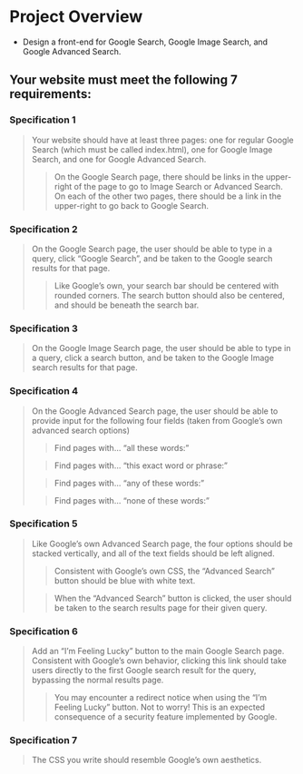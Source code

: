 # Project Overview
- Design a front-end for Google Search, Google Image Search, and Google Advanced Search.

## Your website must meet the following 7 requirements:

### Specification 1
> Your website should have at least three pages: one for regular Google Search (which must be called index.html), one for Google Image Search, and one for Google Advanced Search.
>
>> On the Google Search page, there should be links in the upper-right of the page to go to Image Search or Advanced Search. On each of the other two pages, there should be a link in the upper-right to go back to Google Search.
### Specification 2
> On the Google Search page, the user should be able to type in a query, click “Google Search”, and be taken to the Google search results for that page.
>
>> Like Google’s own, your search bar should be centered with rounded corners. The search button should also be centered, and should be beneath the search bar.
### Specification 3
> On the Google Image Search page, the user should be able to type in a query, click a search button, and be taken to the Google Image search results for that page.
### Specification 4
> On the Google Advanced Search page, the user should be able to provide input for the following four fields (taken from Google’s own advanced search options)
>
>> Find pages with… “all these words:”
>
>> Find pages with… “this exact word or phrase:”
>
>> Find pages with… “any of these words:”
>
>> Find pages with… “none of these words:”
### Specification 5
> Like Google’s own Advanced Search page, the four options should be stacked vertically, and all of the text fields should be left aligned.
>
>> Consistent with Google’s own CSS, the “Advanced Search” button should be blue with white text.
>
>> When the “Advanced Search” button is clicked, the user should be taken to the search results page for their given query.
### Specification 6
 > Add an “I’m Feeling Lucky” button to the main Google Search page. Consistent with Google’s own behavior, clicking this link should take users directly to the first Google search result for the query, bypassing the normal results page.
 >
 >> You may encounter a redirect notice when using the “I’m Feeling Lucky” button. Not to worry! This is an expected consequence of a security feature implemented by Google.
 ### Specification 7
> The CSS you write should resemble Google’s own aesthetics.